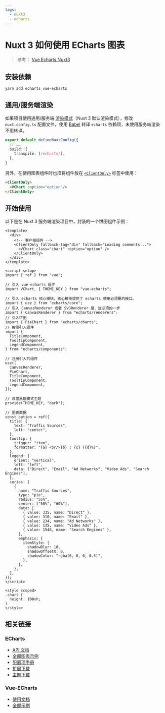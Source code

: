 ```yaml
---
tags:
  - nuxt3
  - echarts
---
```


# Nuxt 3 如何使用 ECharts 图表

> 参考： [Vue Echarts Nuxt3]( https://stackblitz.com/edit/github-unqktr )

## 安装依赖

```bash
yarn add echarts vue-echarts
```

## 通用/服务端渲染

如果项目使用通用/服务端 [渲染模式](https://nuxt.com.cn/docs/guide/concepts/rendering)（Nuxt 3 默认渲染模式），修改 `nuxt.config.ts` 配置文件，使用 [Babel](https://www.babeljs.cn/docs/) 转译 `echarts` 依赖项，未使用服务端渲染不用转译。

```ts
export default defineNuxtConfig({
  // ……
  build: {
    transpile: [/echarts/],
  },
}
```

另外，在使用图表组件时也须将组件放在 [`<ClientOnly>`](https://nuxt.com.cn/docs/api/components/client-only#clientonly) 标签中使用：

```html
<ClientOnly>
  <VChart :option="option"/>
</ClientOnly>
```

## 开始使用

以下是在 Nuxt 3 服务端渲染项目中，封装的一个饼图组件示例：

```vue
<template>
  <div>
    <!-- 客户端组件 -->
    <ClientOnly fallback-tag="div" fallback="Loading comments...">
      <VChart class="chart" :option="option" />
    </ClientOnly>
  </div>
</template>

<script setup>
import { ref } from "vue";

// 引入 vue-echarts 组件
import VChart, { THEME_KEY } from "vue-echarts";

// 引入 echarts 核心模块，核心模块提供了 echarts 使用必须要的接口。
import { use } from "echarts/core";
// 引入 CanvasRenderer 或者 SVGRenderer 是，这必须的一步
import { CanvasRenderer } from "echarts/renderers";
// 引入饼图
import { PieChart } from "echarts/charts";
// 按需引入组件
import {
  TitleComponent,
  TooltipComponent,
  LegendComponent,
} from "echarts/components";

// 注册引入的组件
use([
  CanvasRenderer,
  PieChart,
  TitleComponent,
  TooltipComponent,
  LegendComponent,
]);

// 设置黑暗模式主题
provide(THEME_KEY, "dark");

// 图表数据
const option = ref({
  title: {
    text: "Traffic Sources",
    left: "center",
  },
  tooltip: {
    trigger: "item",
    formatter: "{a} <br/>{b} : {c} ({d}%)",
  },
  legend: {
    orient: "vertical",
    left: "left",
    data: ["Direct", "Email", "Ad Networks", "Video Ads", "Search Engines"],
  },
  series: [
    {
      name: "Traffic Sources",
      type: "pie",
      radius: "55%",
      center: ["50%", "60%"],
      data: [
        { value: 335, name: "Direct" },
        { value: 310, name: "Email" },
        { value: 234, name: "Ad Networks" },
        { value: 135, name: "Video Ads" },
        { value: 1548, name: "Search Engines" },
      ],
      emphasis: {
        itemStyle: {
          shadowBlur: 10,
          shadowOffsetX: 0,
          shadowColor: "rgba(0, 0, 0, 0.5)",
        },
      },
    },
  ],
});
</script>

<style scoped>
.chart {
  height: 100vh;
}
</style>

```

## 相关链接

### ECharts

- [API 文档](https://echarts.apache.org/zh/option.html)
- [全部图表示例](https://echarts.apache.org/examples/zh/index)
- [配置项手册](https://echarts.apache.org/zh/option.html)
- [扩展下载](https://echarts.apache.org/zh/download-extension.html)
- [主题下载](https://echarts.apache.org/zh/download-theme.html)

### Vue-ECharts

- [使用文档](https://github.com/ecomfe/vue-echarts)
- [全部示例](https://vue-echarts.dev/)
